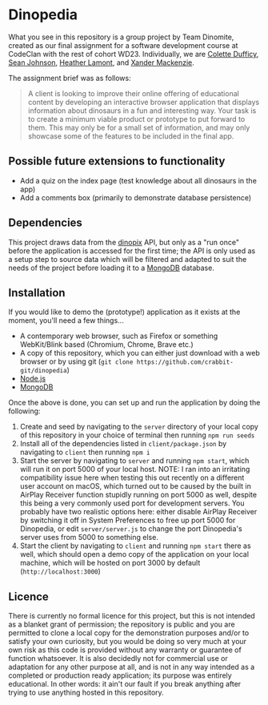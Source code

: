# Dinopedia

What you see in this repository is a group project by Team Dinomite, created as our final assignment for a software development course at CodeClan with the rest of cohort WD23. Individually, we are [Colette Dufficy](https://github.com/ColetteDufficy), [Sean Johnson](https://github.com/sjohns2020), [Heather Lamont](https://github.com/HeatherLamont), and [Xander Mackenzie](https://github.com/crabbit-git).

The assignment brief was as follows:

> A client is looking to improve their online offering of educational content by developing an interactive browser application that displays information about dinosaurs in a fun and interesting way. Your task is to create a minimum viable product or prototype to put forward to them. This may only be for a small set of information, and may only showcase some of the features to be included in the final app.

## Possible future extensions to functionality
- Add a quiz on the index page (test knowledge about all dinosaurs in the app)
- Add a comments box (primarily to demonstrate database persistence)

## Dependencies
This project draws data from the [dinopix](https://github.com/judymou/dinopix) API, but only as a "run once" before the application is accessed for the first time; the API is only used as a setup step to source data which will be filtered and adapted to suit the needs of the project before loading it to a [MongoDB](https://www.mongodb.com/) database.

## Installation
If you would like to demo the (prototype!) application as it exists at the moment, you'll need a few things...
- A contemporary web browser, such as Firefox or something WebKit/Blink based (Chromium, Chrome, Brave etc.)
- A copy of this repository, which you can either just download with a web browser or by using git (`git clone https://github.com/crabbit-git/dinopedia`)
- [Node.js](https://nodejs.org/)
- [MongoDB](https://www.mongodb.com/)

Once the above is done, you can set up and run the application by doing the following:
1. Create and seed by navigating to the `server` directory of your local copy of this repository in your choice of terminal then running `npm run seeds`
2. Install all of the dependencies listed in `client/package.json` by navigating to `client` then running `npm i`
3. Start the server by navigating to `server` and running `npm start`, which will run it on port 5000 of your local host. NOTE: I ran into an irritating compatibility issue here when testing this out recently on a different user account on macOS, which turned out to be caused by the built in AirPlay Receiver function stupidly running on port 5000 as well, despite this being a very commonly used port for development servers. You probably have two realistic options here: either disable AirPlay Receiver by switching it off in System Preferences to free up port 5000 for Dinopedia, or edit `server/server.js` to change the port Dinopedia's server uses from 5000 to something else.
4. Start the client by navigating to `client` and running `npm start` there as well, which should open a demo copy of the application on your local machine, which will be hosted on port 3000 by default (`http://localhost:3000`)

## Licence
There is currently no formal licence for this project, but this is not intended as a blanket grant of permission; the repository is public and you are permitted to clone a local copy for the demonstration purposes and/or to satisfy your own curiosity, but you would be doing so very much at your own risk as this code is provided without any warranty or guarantee of function whatsoever. It is also decidedly not for commercial use or adaptation for any other purpose at all, and is not in any way intended as a completed or production ready application; its purpose was entirely educational. In other words: it ain't our fault if you break anything after trying to use anything hosted in this repository.

